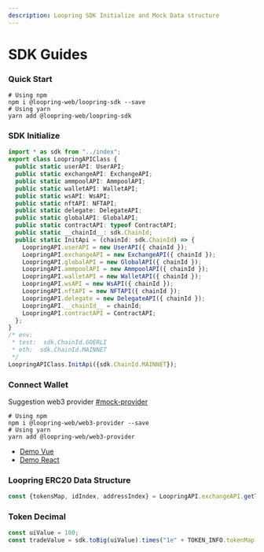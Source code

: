 ```yaml
---
description: Loopring SDK Initialize and Mock Data structure
---
```


# SDK Guides

### Quick Start

```shell
# Using npm
npm i @loopring-web/loopring-sdk --save
# Using yarn
yarn add @loopring-web/loopring-sdk
```

### SDK Initialize

```ts
import * as sdk from "../index";
export class LoopringAPIClass {
  public static userAPI: UserAPI;
  public static exchangeAPI: ExchangeAPI;
  public static ammpoolAPI: AmmpoolAPI;
  public static walletAPI: WalletAPI;
  public static wsAPI: WsAPI;
  public static nftAPI: NFTAPI;
  public static delegate: DelegateAPI;
  public static globalAPI: GlobalAPI;
  public static contractAPI: typeof ContractAPI;
  public static __chainId__: sdk.ChainId;
  public static InitApi = (chainId: sdk.ChainId) => {
    LoopringAPI.userAPI = new UserAPI({ chainId });
    LoopringAPI.exchangeAPI = new ExchangeAPI({ chainId });
    LoopringAPI.globalAPI = new GlobalAPI({ chainId });
    LoopringAPI.ammpoolAPI = new AmmpoolAPI({ chainId });
    LoopringAPI.walletAPI = new WalletAPI({ chainId });
    LoopringAPI.wsAPI = new WsAPI({ chainId });
    LoopringAPI.nftAPI = new NFTAPI({ chainId });
    LoopringAPI.delegate = new DelegateAPI({ chainId });
    LoopringAPI.__chainId__ = chainId;
    LoopringAPI.contractAPI = ContractAPI;
  };
}
/* env:
 * test:  sdk.ChainId.GOERLI 
 * eth:  sdk.ChainId.MAINNET 
 */
LoopringAPIClass.InitApi({sdk.ChainId.MAINNET}); 
```

### Connect Wallet

Suggestion web3 provider [#mock-provider](./#mock-provider "mention")

```shell
# Using npm
npm i @loopring-web/web3-provider --save
# Using yarn
yarn add @loopring-web/web3-provider
```

* [Demo Vue](https://codesandbox.io/s/vue-8nco78)
* [Demo React](https://codesandbox.io/s/react-4v50ft)

### Loopring ERC20 Data Structure

```ts
const {tokensMap, idIndex, addressIndex} = LoopringAPI.exchangeAPI.getTokens();
```

### Token Decimal

```ts
const uiValue = 100;
const tradeValue = sdk.toBig(uiValue).times("1e" + TOKEN_INFO.tokenMap.LRC.decimals);
```

